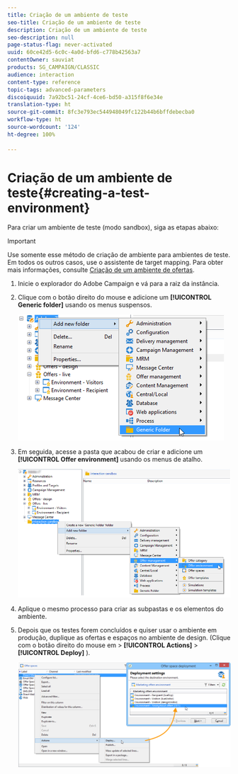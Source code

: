 ```yaml
---
title: Criação de um ambiente de teste
seo-title: Criação de um ambiente de teste
description: Criação de um ambiente de teste
seo-description: null
page-status-flag: never-activated
uuid: 60ce42d5-6c0c-4a0d-bfd6-c778b42563a7
contentOwner: sauviat
products: SG_CAMPAIGN/CLASSIC
audience: interaction
content-type: reference
topic-tags: advanced-parameters
discoiquuid: 7a92bc51-24cf-4ce6-bd50-a315f8f6e34e
translation-type: ht
source-git-commit: 8fc3e793ec544948049fc122b44b6bffdebecba0
workflow-type: ht
source-wordcount: '124'
ht-degree: 100%

---
```



# Criação de um ambiente de teste{#creating-a-test-environment}

Para criar um ambiente de teste (modo sandbox), siga as etapas abaixo:

>[!IMPORTANT]
>
>Use somente esse método de criação de ambiente para ambientes de teste. Em todos os outros casos, use o assistente de target mapping. Para obter mais informações, consulte [Criação de um ambiente de ofertas](../../interaction/using/live-design-environments.md#creating-an-offer-environment).

1. Inicie o explorador do Adobe Campaign e vá para a raiz da instância.
1. Clique com o botão direito do mouse e adicione um **[!UICONTROL Generic folder]** usando os menus suspensos.

   ![](assets/offer_env_creation_001.png)

1. Em seguida, acesse a pasta que acabou de criar e adicione um **[!UICONTROL Offer environment]** usando os menus de atalho.

   ![](assets/offer_env_creation_001bis.png)

1. Aplique o mesmo processo para criar as subpastas e os elementos do ambiente.
1. Depois que os testes forem concluídos e quiser usar o ambiente em produção, duplique as ofertas e espaços no ambiente de design. (Clique com o botão direito do mouse em > **[!UICONTROL Actions]** > **[!UICONTROL Deploy]** ).

   ![](assets/migration_interaction_5.png)

